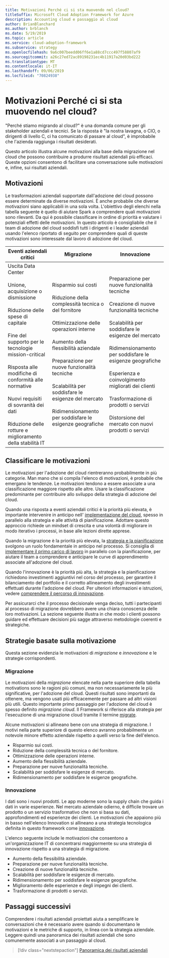```yaml
---
title: Motivazioni Perché ci si sta muovendo nel cloud?
titleSuffix: Microsoft Cloud Adoption Framework for Azure
description: Accounting cloud e passaggio al cloud
author: BrianBlanchard
ms.author: brblanch
ms.date: 5/19/2019
ms.topic: article
ms.service: cloud-adoption-framework
ms.subservice: strategy
ms.openlocfilehash: 9a6c007beedd06ff6e1a88cd7ccc497f58807af9
ms.sourcegitcommit: a26c27ed72ac89198231ec4b11917a20d03bd222
ms.translationtype: MT
ms.contentlocale: it-IT
ms.lasthandoff: 09/06/2019
ms.locfileid: "70824938"
---
```

<!-- markdownlint-disable MD026 -->

# <a name="motivations-why-are-we-moving-to-the-cloud"></a>Motivazioni Perché ci si sta muovendo nel cloud?

"Perché stiamo migrando al cloud?" è una domanda comune per gli stakeholder aziendali e tecnici. Se la risposta è "la nostra lavagna, o CIO, o dirigenti di livello C, ci ha comunicato di passare al cloud", è improbabile che l'azienda raggiunga i risultati desiderati.

Questo articolo illustra alcune motivazioni alla base della migrazione nel cloud che possono contribuire a produrre risultati aziendali più efficaci. Queste opzioni consentono di facilitare una conversazione sulle motivazioni e, infine, sui risultati aziendali.

## <a name="motivations"></a>Motivazioni

Le trasformazioni aziendali supportate dall'adozione del cloud possono essere determinate da diverse motivazioni. È anche probabile che diverse motivazioni siano applicabili in una sola volta. L'obiettivo degli elenchi nella tabella seguente è quello di aiutare Spark a comprendere quali motivazioni sono rilevanti. Da qui è possibile classificare in ordine di priorità e valutare i potenziali effetti delle motivazioni. In questo articolo è consigliabile che il team di adozione del cloud soddisfi tutti i dirigenti e i leader aziendali usando l'elenco riportato di seguito per comprendere quali di queste motivazioni sono interessate dal lavoro di adozione del cloud.

<!-- markdownlint-disable MD033 -->

| Eventi aziendali critici | Migrazione | Innovazione |
|---|---|---|
| Uscita Data Center<br/><br/>Unione, acquisizione o dismissione<br/><br/>Riduzione delle spese di capitale<br/><br/>Fine del supporto per le tecnologie mission-critical<br/><br/>Risposta alle modifiche di conformità alle normative<br/><br/>Nuovi requisiti di sovranità dei dati<br/><br/>Riduzione delle rotture e miglioramento della stabilità IT | Risparmio sui costi<br/><br/>Riduzione della complessità tecnica o del fornitore<br/><br/>Ottimizzazione delle operazioni interne<br/><br/>Aumento della flessibilità aziendale<br/><br/>Preparazione per nuove funzionalità tecniche<br/><br/>Scalabilità per soddisfare le esigenze del mercato<br/><br/>Ridimensionamento per soddisfare le esigenze geografiche | Preparazione per nuove funzionalità tecniche<br/><br/>Creazione di nuove funzionalità tecniche<br/><br/>Scalabilità per soddisfare le esigenze del mercato<br/><br/>Ridimensionamento per soddisfare le esigenze geografiche<br/><br/>Esperienza e coinvolgimento migliorati dei clienti<br/><br/>Trasformazione di prodotti o servizi<br/><br/>Distorsione del mercato con nuovi prodotti o servizi |

## <a name="classify-your-motivations"></a>Classificare le motivazioni

Le motivazioni per l'adozione del cloud rientreranno probabilmente in più categorie. Man mano che si compila l'elenco di motivazioni, è probabile che emergano le tendenze. Le motivazioni tendono a essere associate a una classificazione maggiore rispetto alle altre. Usare la classificazione predominante per contribuire allo sviluppo della strategia di adozione del cloud.

Quando una risposta a eventi aziendali critici è la priorità più elevata, è importante intervenire in anticipo nell' [implementazione del cloud](../getting-started/migrate.md#cloud-implementation), spesso in parallelo alla strategia e alle attività di pianificazione. Adottare questo approccio richiede un mindset di crescita e una volontà di migliorare in modo iterativo i processi, in base alle lezioni dirette apprese.

Quando la migrazione è la priorità più elevata, la [strategia e la pianificazione](../getting-started/migrate.md#cloud-strategy-and-planning) svolgono un ruolo fondamentale in anticipo nel processo. Si consiglia di [implementare il primo carico di lavoro](../getting-started/migrate.md#cloud-implementation) in parallelo con la pianificazione, per aiutare il team a comprendere e anticipare le curve di apprendimento associate all'adozione del cloud.

Quando l'innovazione è la priorità più alta, la strategia e la pianificazione richiedono investimenti aggiuntivi nel corso del processo, per garantire il bilanciamento del portfolio e il corretto allineamento degli investimenti effettuati durante l'adozione del cloud. Per ulteriori informazioni e istruzioni, vedere [comprendere il percorso di innovazione](../getting-started/innovate.md).

Per assicurarci che il processo decisionale venga deciso, tutti i partecipanti al processo di migrazione dovrebbero avere una chiara conoscenza delle loro motivazioni. La sezione seguente illustra in che modo i clienti possono guidare ed effettuare decisioni più sagge attraverso metodologie coerenti e strategiche.

## <a name="motivation-driven-strategies"></a>Strategie basate sulla motivazione

Questa sezione evidenzia le motivazioni di *migrazione* e *innovazione* e le strategie corrispondenti.

### <a name="migration"></a>Migrazione

Le motivazioni della *migrazione* elencate nella parte superiore della tabella motivations sono le ragioni più comuni, ma non necessariamente le più significative, per l'adozione del cloud. Questi risultati sono importanti da ottenere, ma vengono usati più efficacemente per passare ad altri visioni più utili. Questo importante primo passaggio per l'adozione del cloud è spesso definito *migrazione cloud*. Il Framework si riferisce alla strategia per l'esecuzione di una migrazione cloud tramite il termine [migrate](../getting-started/migrate.md).

Alcune motivazioni si allineano bene con una strategia di migrazione. I motivi nella parte superiore di questo elenco avranno probabilmente un notevole minore effetto aziendale rispetto a quelli verso la fine dell'elenco.

- Risparmio sui costi.
- Riduzione della complessità tecnica o del fornitore.
- Ottimizzazione delle operazioni interne.
- Aumento della flessibilità aziendale.
- Preparazione per nuove funzionalità tecniche.
- Scalabilità per soddisfare le esigenze di mercato.
- Ridimensionamento per soddisfare le esigenze geografiche.

### <a name="innovation"></a>Innovazione

I dati sono i nuovi prodotti. Le app moderne sono la supply chain che guida i dati in varie esperienze. Nel mercato aziendale odierno, è difficile trovare un prodotto o un servizio trasformativo che non si basa su dati, approfondimenti ed esperienze dei clienti. Le motivazioni che appaiono più in basso nell'elenco Innovation si allineano a una strategia tecnologica definita in questo framework come [innovazione](../getting-started/innovate.md).

L'elenco seguente include le motivazioni che consentono a un'organizzazione IT di concentrarsi maggiormente su una strategia di innovazione rispetto a una strategia di migrazione.

- Aumento della flessibilità aziendale.
- Preparazione per nuove funzionalità tecniche.
- Creazione di nuove funzionalità tecniche.
- Scalabilità per soddisfare le esigenze di mercato.
- Ridimensionamento per soddisfare le esigenze geografiche.
- Miglioramento delle esperienze e degli impegni dei clienti.
- Trasformazione di prodotti o servizi.

## <a name="next-steps"></a>Passaggi successivi

Comprendere i risultati aziendali proiettati aiuta a semplificare le conversazioni che è necessario avere quando si documentano le motivazioni e le metriche di supporto, in linea con la strategia aziendale. Leggere quindi una panoramica dei risultati aziendali che sono comunemente associati a un passaggio al cloud.

> [!div class="nextstepaction"]
> [Panoramica dei risultati aziendali](./business-outcomes/index.md)
